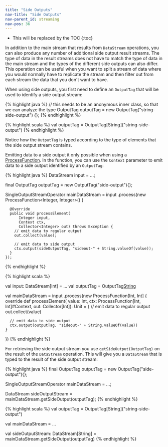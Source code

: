 ```yaml
---
title: "Side Outputs"
nav-title: "Side Outputs"
nav-parent_id: streaming
nav-pos: 36
---
```

<!--
Licensed to the Apache Software Foundation (ASF) under one
or more contributor license agreements.  See the NOTICE file
distributed with this work for additional information
regarding copyright ownership.  The ASF licenses this file
to you under the Apache License, Version 2.0 (the
"License"); you may not use this file except in compliance
with the License.  You may obtain a copy of the License at

  http://www.apache.org/licenses/LICENSE-2.0

Unless required by applicable law or agreed to in writing,
software distributed under the License is distributed on an
"AS IS" BASIS, WITHOUT WARRANTIES OR CONDITIONS OF ANY
KIND, either express or implied.  See the License for the
specific language governing permissions and limitations
under the License.
-->

* This will be replaced by the TOC
{:toc}

In addition to the main stream that results from `DataStream` operations, you can also produce any
number of additional side output result streams. The type of data in the result streams does not
have to match the type of data in the main stream and the types of the different side outputs can
also differ. This operation can be useful when you want to split a stream of data where you would
normally have to replicate the stream and then filter out from each stream the data that you don't
want to have.

When using side outputs, you first need to define an `OutputTag` that will be used to identify a
side output stream:

<div class="codetabs" markdown="1">
<div data-lang="java" markdown="1">

{% highlight java %}
// this needs to be an anonymous inner class, so that we can analyze the type
OutputTag<String> outputTag = new OutputTag<String>("string-side-output") {};
{% endhighlight %}
</div>

<div data-lang="scala" markdown="1">
{% highlight scala %}
val outputTag = OutputTag[String]("string-side-output")
{% endhighlight %}
</div>
</div>

Notice how the `OutputTag` is typed according to the type of elements that the side output stream
contains.

Emitting data to a side output it only possible when using a
[ProcessFunction](/dev/stream/process_function.html). In the function, you can use the `Context` parameter
to emit data to a side output identified by an `OutputTag`:

<div class="codetabs" markdown="1">
<div data-lang="java" markdown="1">

{% highlight java %}
DataStream<Integer> input = ...;

final OutputTag<String> outputTag = new OutputTag<String>("side-output"){};

SingleOutputStreamOperator<Integer> mainDataStream = input
  .process(new ProcessFunction<Integer, Integer>() {

      @Override
      public void processElement(
          Integer input,
          Context ctx,
          Collector<Integer> out) throws Exception {
        // emit data to regular output
        out.collect(value);

        // emit data to side output
        ctx.output(sideOutputTag, "sideout-" + String.valueOf(value));
      }
    });
{% endhighlight %}

</div>

<div data-lang="scala" markdown="1">
{% highlight scala %}

val input: DataStream[Int] = ...
val outputTag = OutputTag[String]("string-side-output")

val mainDataStream = input
  .process(new ProcessFunction[Int, Int] {
    override def processElement(
        value: Int,
        ctx: ProcessFunction[Int, Int]#Context,
        out: Collector[Int]): Unit = {
      // emit data to regular output
      out.collect(value)

      // emit data to side output
      ctx.output(outputTag, "sideout-" + String.valueOf(value))
    }
  })
{% endhighlight %}
</div>
</div>

For retrieving the side output stream you use `getSideOutput(OutputTag)`
on the result of the `DataStream` operation. This will give you a `DataStream` that is typed
to the result of the side output stream:

<div class="codetabs" markdown="1">
<div data-lang="java" markdown="1">

{% highlight java %}
final OutputTag<String> outputTag = new OutputTag<String>("side-output"){};

SingleOutputStreamOperator<Integer> mainDataStream = ...;

DataStream<String> sideOutputStream = mainDataStream.getSideOutput(outputTag);
{% endhighlight %}

</div>

<div data-lang="scala" markdown="1">
{% highlight scala %}
val outputTag = OutputTag[String]("string-side-output")

val mainDataStream = ...

val sideOutputStream: DataStream[String] = mainDataStream.getSideOutput(outputTag)
{% endhighlight %}
</div>
</div>
